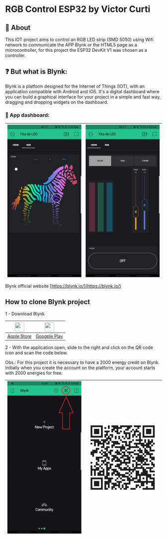 # RGB Control ESP32 by Victor Curti

## :page_with_curl: About

This IOT project aims to control an RGB LED strip (SMD 5050) using Wifi network to communicate the APP Blynk or the HTML5 page as a microcontroller, for this project the ESP32 DevKit V1 was chosen as a controller.

## :question: But what is Blynk: 

Blynk is a platform designed for the Internet of Things (IOT), with an application compatible with Android and iOS. It's a digital dashboard where you can build a graphical interface for your project in a simple and fast way, dragging and dropping widgets on the dashboard.

### :iphone: App dashboard: 

| <img src="https://github.com/VictorCurti/RGB-Control-ESP32/blob/main/Image/Blynk_RGB.jpg" alt="RGB Page" width="300"> | <img src="https://github.com/VictorCurti/RGB-Control-ESP32/blob/main/Image/Blynk_Home.jpg" alt="Home Page" width="300"> |
| ----------- | ----------- |

Blynk official website [https://blynk.io/](https://blynk.io/)

## How to clone Blynk project
1 - Download Blynk

| <img src="https://upload.wikimedia.org/wikipedia/commons/thumb/6/67/App_Store_%28iOS%29.svg/1280px-App_Store_%28iOS%29.svg.png" alt="" width="30" height="30" align="middle">      | <img src="https://upload.wikimedia.org/wikipedia/commons/thumb/d/d0/Google_Play_Arrow_logo.svg/768px-Google_Play_Arrow_logo.svg.png" alt="" width="30" height="30" align="middle"> |
| ----------- | ----------- |
| [Apple Store](https://apps.apple.com/us/app/blynk-iot-for-arduino-esp32/id808760481) | [Googple Play](https://play.google.com/store/apps/details?id=cc.blynk&hl=en_US) |

2 - With the application open, slide to the right and click on the QR code icon and scan the code below.

Obs.: For this project it is necessary to have a 2000 energy credit on Blynk. Initially when you create the account on the platform, your account starts with 2000 energies for free.

|  <img src="https://github.com/VictorCurti/RGB-Control-ESP32/blob/main/Image/BlynkClone.jpg" width="300"> | <img src="https://github.com/VictorCurti/RGB-Control-ESP32/blob/main/Image/Blynk_Share_Clone.jpeg" width="300">
| ----------- | ----------- |
